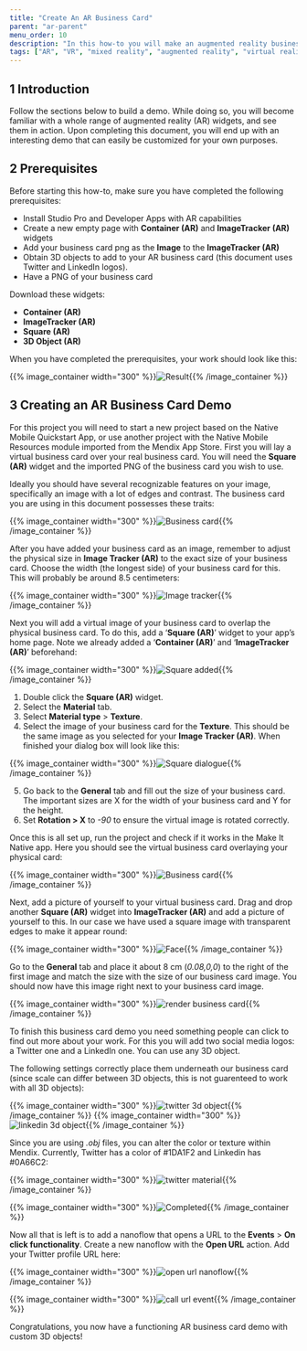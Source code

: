 ```yaml
---
title: "Create An AR Business Card"
parent: "ar-parent"
menu_order: 10
description: "In this how-to you will make an augmented reality business card app."
tags: ["AR", "VR", "mixed reality", "augmented reality", "virtual reality"]
---
```


## 1 Introduction

Follow the sections below to build a demo. While doing so, you will become familiar with a whole range of augmented reality (AR) widgets, and see them in action. Upon completing this document, you will end up with an interesting demo that can easily be customized for your own purposes. 

## 2 Prerequisites

Before starting this how-to, make sure you have completed the following prerequisites:

* Install Studio Pro and Developer Apps with AR capabilities
* Create a new empty page with **Container (AR)** and **ImageTracker (AR)** widgets
* Add your business card png as the **Image** to the **ImageTracker (AR)**
* Obtain 3D objects to add to your AR business card (this document uses Twitter and LinkedIn logos).
* Have a PNG of your business card

Download these widgets:

* **Container (AR)**
* **ImageTracker (AR)**
* **Square (AR)**
* **3D Object (AR)**

When you have completed the prerequisites, your work should look like this:

{{% image_container width="300" %}}![Result](attachments/how-to-ar-business-card/BusinessCardRender.png){{% /image_container %}}

## 3 Creating an AR Business Card Demo

For this project you will need to start a new project based on the Native Mobile Quickstart App, or use another project with the Native Mobile Resources module imported from the Mendix App Store. First you will lay a virtual business card over your real business card. You will need the **Square (AR)** widget and the imported PNG of the business card you wish to use.

Ideally you should have several recognizable features on your image, specifically an image with a lot of edges and contrast. The business card you are using in this document possesses these traits:

{{% image_container width="300" %}}![Business card](attachments/how-to-ar-business-card/BusinessCard.png){{% /image_container %}}

After you have added your business card as an image, remember to adjust the physical size in **Image Tracker (AR)** to the exact size of your business card. Choose the width (the longest side) of your business card for this. This will probably be around 8.5 centimeters:

{{% image_container width="300" %}}![Image tracker](attachments/how-to-ar-business-card/imagetracker-dialogue.png){{% /image_container %}}

Next you will add a virtual image of your business card to overlap the physical business card. To do this, add a
‘**Square (AR)**’ widget to your app’s home page. Note we already added a ‘**Container (AR)**’ and ‘**ImageTracker
(AR)**’ beforehand:

{{% image_container width="300" %}}![Square added](attachments/how-to-ar-business-card/square-added.png){{% /image_container %}}

1. Double click the **Square (AR)** widget.
1. Select the **Material** tab.
1. Select **Material type** > **Texture**.
1. Select the image of your business card for the **Texture**. This should be the same image as you selected for your
   **Image Tracker (AR)**. When finished your dialog box will look like this:

{{% image_container width="300" %}}![Square dialogue](attachments/how-to-ar-business-card/square-material-dialogue.png){{% /image_container %}}

5. Go back to the **General** tab and fill out the size of your business card. The important sizes are X for the width of
   your business card and Y for the height.
6. Set **Rotation > X** to *-90* to ensure the virtual image is rotated correctly.

Once this is all set up, run the project and check if it works in the Make It Native app. Here you should see the
virtual business card overlaying your physical card:

{{% image_container width="300" %}}![Business card](attachments/how-to-ar-business-card/render-only-businesscard.png){{% /image_container %}}

Next, add a picture of yourself to your virtual business card. Drag and drop another **Square (AR)** widget into
**ImageTracker (AR)** and add a picture of yourself to this. In our case we have used a square image with transparent
edges to make it appear round: 

{{% image_container width="300" %}}![Face](attachments/how-to-ar-business-card/Face.png){{% /image_container %}}

Go to the **General** tab and place it about 8 cm (*0.08,0,0*) to the right of the first image and match the size with the
size of our business card image. You should now have this image right next to your business card image.

{{% image_container width="300" %}}![render business card](attachments/how-to-ar-business-card/render-businesscard-face.png){{% /image_container %}}

To finish this business card demo you need something people can click to find out more about your work. For this you will
add two social media logos: a Twitter one and a LinkedIn one. You can use any 3D object. 

The following settings correctly place them underneath our business card (since scale can differ between 3D objects, this is not guarenteed to work with all 3D objects):

{{% image_container width="300" %}}![twitter 3d object](attachments/how-to-ar-business-card/twitter-3d-object.png){{% /image_container %}}
{{% image_container width="300" %}}![linkedin 3d object](attachments/how-to-ar-business-card/linkedin-3d-object.png){{% /image_container %}}

Since you are using *.obj* files, you can alter the color or texture within Mendix. Currently, Twitter has a color of #1DA1F2 and Linkedin has #0A66C2:

{{% image_container width="300" %}}![twitter material](attachments/how-to-ar-business-card/twitter-material-dialogue.png){{% /image_container %}}

{{% image_container width="300" %}}![Completed](attachments/how-to-ar-business-card/BusinessCardRender.png){{% /image_container %}}

Now all that is left is to add a nanoflow that opens a URL to the **Events** > **On click functionality**. Create a new
nanoflow with the **Open URL** action. Add your Twitter profile URL here:

{{% image_container width="300" %}}![open url nanoflow](attachments/how-to-ar-business-card/open-url-nanoflow.png){{% /image_container %}}

{{% image_container width="300" %}}![call url event](attachments/how-to-ar-business-card/call-url-event-dialogue.png){{% /image_container %}}

Congratulations, you now have a functioning AR business card demo with custom 3D objects!
